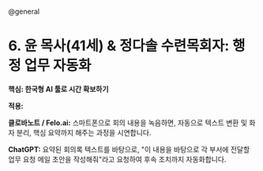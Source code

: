 @general

# 6. 윤 목사(41세) & 정다솔 수련목회자: 행정 업무 자동화

**핵심: 한국형 AI 툴로 시간 확보하기**

**적용:**

**클로바노트 / Felo.ai:**
스마트폰으로 회의 내용을 녹음하면, 자동으로 텍스트 변환 및 화자 분리, 핵심 요약까지 해주는 과정을 시연합니다.

**ChatGPT:**
요약된 회의록 텍스트를 바탕으로, "이 내용을 바탕으로 각 부서에 전달할 업무 요청 메일 초안을 작성해줘"라고 요청하여 후속 조치까지 자동화합니다.
